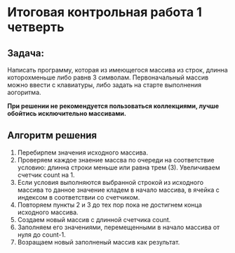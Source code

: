 # Итоговая контрольная работа 1 четверть #
## Задача: ##
Написать программу, которая из имеющегося массива из строк, длинна которохменьше либо равнв 3 символам. Первоначальный массив можно ввести с клавиатуры, либо задать на старте выполнения аогоритма.

**При решении не рекомендуется пользоваться коллекциями, лучше обойтись исключительно массивами.**

## Алгоритм решения ##
1. Перебирпем значения исходного массива.
2. Проверяем каждое знаение массва по очереди на соответствие условию: длинна строки меньше или равна трем (3). Увеличиваем счетчик count на 1.
3. Если условия выполняются выбранной строкой из исходного массива то данное значение кладем в начало массива, в ячейка с индексом в соответствии со счетчиком.
4. Повторяем пункты 2 и 3 до тех пор пока не достигнем конца исходного массива.
5. Создаем новый массив с длинной счетчика count.
6. Заполняем его значениями, перемещенными в начало массива от нуля до count-1.
6. Возращаем новый заполненый массив как результат.
